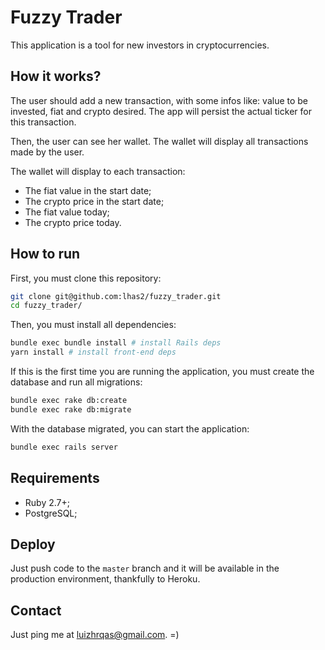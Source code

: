 # Fuzzy Trader

This application is a tool for new investors in cryptocurrencies.

## How it works?

The user should add a new transaction, with some infos like: value to be invested, fiat and crypto desired. The app will persist the actual ticker for this transaction.

Then, the user can see her wallet. The wallet will display all transactions made by the user.

The wallet will display to each transaction:

- The fiat value in the start date;
- The crypto price in the start date;
- The fiat value today;
- The crypto price today.

## How to run

First, you must clone this repository:

```bash
git clone git@github.com:lhas2/fuzzy_trader.git
cd fuzzy_trader/
```

Then, you must install all dependencies:

```bash
bundle exec bundle install # install Rails deps
yarn install # install front-end deps
```

If this is the first time you are running the application, you must create the database and run all migrations:

```bash
bundle exec rake db:create
bundle exec rake db:migrate
```

With the database migrated, you can start the application:

```bash
bundle exec rails server
```

## Requirements

- Ruby 2.7+;
- PostgreSQL;

## Deploy

Just push code to the `master` branch and it will be available in the production environment, thankfully to Heroku.

## Contact

Just ping me at [luizhrqas@gmail.com](luizhrqas@gmail.com). =)
